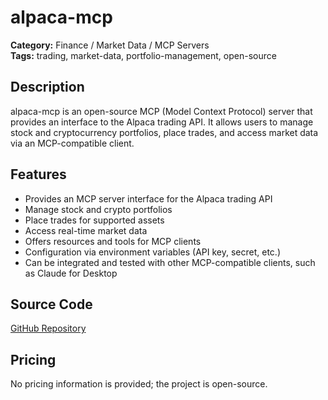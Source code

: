 # alpaca-mcp

**Category:** Finance / Market Data / MCP Servers  
**Tags:** trading, market-data, portfolio-management, open-source

## Description

alpaca-mcp is an open-source MCP (Model Context Protocol) server that provides an interface to the Alpaca trading API. It allows users to manage stock and cryptocurrency portfolios, place trades, and access market data via an MCP-compatible client.

## Features
- Provides an MCP server interface for the Alpaca trading API
- Manage stock and crypto portfolios
- Place trades for supported assets
- Access real-time market data
- Offers resources and tools for MCP clients
- Configuration via environment variables (API key, secret, etc.)
- Can be integrated and tested with other MCP-compatible clients, such as Claude for Desktop

## Source Code
[GitHub Repository](https://github.com/laukikk/alpaca-mcp)

## Pricing
No pricing information is provided; the project is open-source.